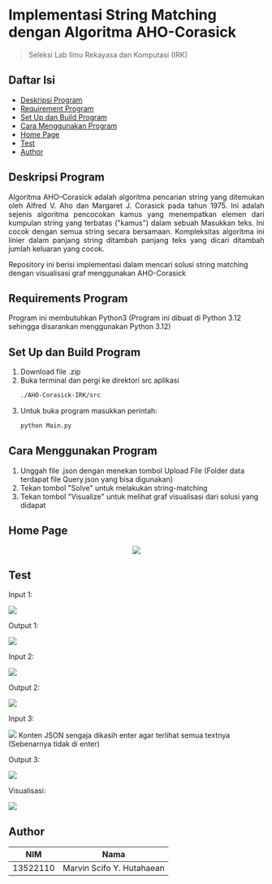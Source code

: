 # Implementasi String Matching dengan Algoritma AHO-Corasick

> Seleksi Lab Ilmu Rekayasa dan Komputasi (IRK)

## **Daftar Isi**

- [Deskripsi Program](#deskripsi-program)
- [Requirement Program](#requirements-program)
- [Set Up dan Build Program](#set-up-dan-build-program)
- [Cara Menggunakan Program](#cara-menggunakan-program)
- [Home Page](#home-page)
- [Test](#test)
- [Author](#author)

## **Deskripsi Program**

<p align="justify">
Algoritma AHO–Corasick adalah algoritma pencarian string yang ditemukan oleh Alfred V. Aho dan Margaret J. Corasick pada tahun 1975. Ini adalah sejenis algoritma pencocokan kamus yang menempatkan elemen dari kumpulan string yang terbatas ("kamus") dalam sebuah Masukkan teks. Ini cocok dengan semua string secara bersamaan. Kompleksitas algoritma ini linier dalam panjang string ditambah panjang teks yang dicari ditambah jumlah keluaran yang cocok.

Repository ini berisi implementasi dalam mencari solusi string matching dengan visualisasi graf menggunakan AHO-Corasick

</p>

## **Requirements Program**
Program ini membutuhkan Python3 (Program ini dibuat di Python 3.12 sehingga disarankan menggunakan Python 3.12)

## **Set Up dan Build Program**
1. Download file .zip
2. Buka terminal dan pergi ke direktori src aplikasi 
     ```bash
     ./AHO-Corasick-IRK/src
     ```
3. Untuk buka program masukkan perintah:
     ```bash
     python Main.py
     ```

## **Cara Menggunakan Program** ##
1. Unggah file .json dengan menekan tombol Upload File (Folder data terdapat file Query.json yang bisa digunakan)
2. Tekan tombol "Solve" untuk melakukan string-matching
3. Tekan tombol "Visualize" untuk melihat graf visualisasi dari solusi yang didapat

## **Home Page**
<p align="center">
<img src="img/MainPage.png">
</p>

## **Test**
<p align="center">

Input 1:

<img src="img/in1.png">

Output 1:

<img src="img/out1.png">

Input 2:

<img src="img/in2.png">

Output 2:

<img src="img/out2.png">

Input 3:

<img src="img/in3.png">
Konten JSON sengaja dikasih enter agar terlihat semua textnya (Sebenarnya tidak di enter)

Output 3:

<img src="img/out3.png">

Visualisasi:

<img src="img/vis.png">

</p>

## **Author**

|   NIM    |           Nama           |
| :------: | :----------------------: |
| 13522110 | Marvin Scifo Y. Hutahaean  |


<!-- Optional -->
<!-- ## License -->
<!-- This project is open source and available under the [... License](). -->

<!-- You don't have to include all sections - just the one's relevant to your project -->
